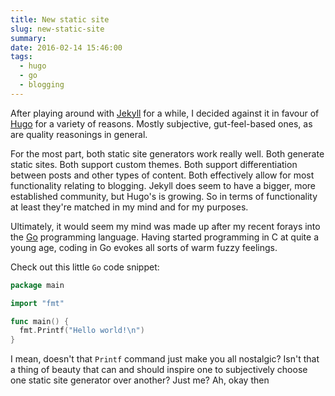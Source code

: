 ```yaml
---
title: New static site
slug: new-static-site
summary:
date: 2016-02-14 15:46:00
tags:
  - hugo
  - go
  - blogging
---
```


After playing around with [Jekyll](https://jekyllrb.com/) for a while, I
decided against it in favour of [Hugo](http://gohugo.io) for a variety of
reasons. Mostly subjective, gut-feel-based ones, as are quality reasonings
in general.

For the most part, both static site generators work really well. Both generate
static sites. Both support custom themes. Both support differentiation between
posts and other types of content. Both effectively allow for most functionality
relating to blogging. Jekyll does seem to have a bigger, more established
community, but Hugo's is growing. So in terms of functionality at least they're
matched in my mind and for my purposes.

Ultimately, it would seem my mind was made up after my recent forays into the
[Go](http://golang.org) programming language. Having started programming in C
at quite a young age, coding in Go evokes all sorts of warm fuzzy feelings.

Check out this little `Go` code snippet:

```go
package main

import "fmt"

func main() {
  fmt.Printf("Hello world!\n")
}
```

I mean, doesn't that `Printf` command just make you all nostalgic?
Isn't that a thing of beauty that can and should inspire one to subjectively
choose one static site generator over another?
Just me? Ah, okay then <i class="fa fa-smile-o"></i>
